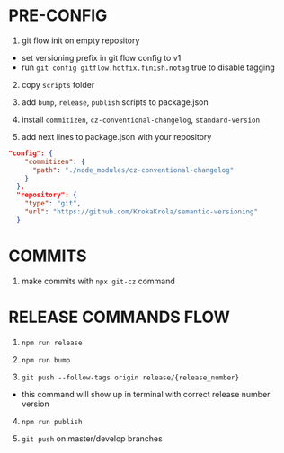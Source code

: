 # PRE-CONFIG

1. git flow init on empty repository

- set versioning prefix in git flow config to v1
- run `git config gitflow.hotfix.finish.notag` true to disable tagging

2. copy `scripts` folder

3. add `bump`, `release`, `publish` scripts to package.json

4. install `commitizen`, `cz-conventional-changelog`, `standard-version`

5. add next lines to package.json with your repository

```json
"config": {
    "commitizen": {
      "path": "./node_modules/cz-conventional-changelog"
    }
  },
  "repository": {
    "type": "git",
    "url": "https://github.com/KrokaKrola/semantic-versioning"
  }
```

# COMMITS

1. make commits with `npx git-cz` command

# RELEASE COMMANDS FLOW

1. `npm run release`

2. `npm run bump`

3. `git push --follow-tags origin release/{release_number}`

- this command will show up in terminal with correct release number version

4. `npm run publish`

5. `git push` on master/develop branches
